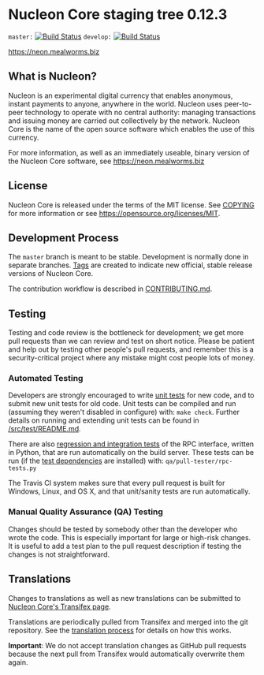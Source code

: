 Nucleon Core staging tree 0.12.3
===============================

`master:` [![Build Status](https://travis-ci.org/MealwormsBiz/Nucleon.svg?branch=master)](https://travis-ci.org/MealwormsBiz/Nucleon) `develop:` [![Build Status](https://travis-ci.org/MealwormsBiz/Nucleon.svg?branch=develop)](https://travis-ci.org/MealwormsBiz/Nucleon/branches)

https://neon.mealworms.biz


What is Nucleon?
----------------

Nucleon is an experimental digital currency that enables anonymous, instant
payments to anyone, anywhere in the world. Nucleon uses peer-to-peer technology
to operate with no central authority: managing transactions and issuing money
are carried out collectively by the network. Nucleon Core is the name of the open
source software which enables the use of this currency.

For more information, as well as an immediately useable, binary version of
the Nucleon Core software, see https://neon.mealworms.biz


License
-------

Nucleon Core is released under the terms of the MIT license. See [COPYING](COPYING) for more
information or see https://opensource.org/licenses/MIT.

Development Process
-------------------

The `master` branch is meant to be stable. Development is normally done in separate branches.
[Tags](https://github.com/MealwormsBiz/Nucleon/tags) are created to indicate new official,
stable release versions of Nucleon Core.

The contribution workflow is described in [CONTRIBUTING.md](CONTRIBUTING.md).

Testing
-------

Testing and code review is the bottleneck for development; we get more pull
requests than we can review and test on short notice. Please be patient and help out by testing
other people's pull requests, and remember this is a security-critical project where any mistake might cost people
lots of money.

### Automated Testing

Developers are strongly encouraged to write [unit tests](src/test/README.md) for new code, and to
submit new unit tests for old code. Unit tests can be compiled and run
(assuming they weren't disabled in configure) with: `make check`. Further details on running
and extending unit tests can be found in [/src/test/README.md](/src/test/README.md).

There are also [regression and integration tests](/qa) of the RPC interface, written
in Python, that are run automatically on the build server.
These tests can be run (if the [test dependencies](/qa) are installed) with: `qa/pull-tester/rpc-tests.py`

The Travis CI system makes sure that every pull request is built for Windows, Linux, and OS X, and that unit/sanity tests are run automatically.

### Manual Quality Assurance (QA) Testing

Changes should be tested by somebody other than the developer who wrote the
code. This is especially important for large or high-risk changes. It is useful
to add a test plan to the pull request description if testing the changes is
not straightforward.

Translations
------------

Changes to translations as well as new translations can be submitted to
[Nucleon Core's Transifex page](https://www.transifex.com/projects/p/neon/).

Translations are periodically pulled from Transifex and merged into the git repository. See the
[translation process](doc/translation_process.md) for details on how this works.

**Important**: We do not accept translation changes as GitHub pull requests because the next
pull from Transifex would automatically overwrite them again.

